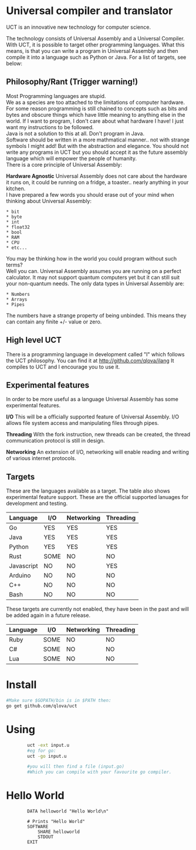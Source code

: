 # Universal compiler and translator

UCT is an innovative new technology for computer science.

The technology consists of Universal Assembly and a Universal Compiler.
With UCT, it is possible to target other programming languages. What this means, is that you can write a program in Universal Assembly and then compile it into a language such as Python or Java. For a list of targets, see below:

## Philosophy/Rant (Trigger warning!)
Most Programming languages are stupid.  
We as a species are too attached to the limitations of computer hardware. For some reason programming is still chained to concepts such as bits and bytes and obscure things which have little meaning to anything else in the world. If I want to program, I don't care about what hardware I have! I just want my instructions to be followed.  
Java is not a solution to this at all. Don't program in Java.  
Software should be written in a more mathmatical manner.. not with strange symbols I might add! But with the abstraction and elegance.
You should not write any programs in UCT but you should accept it as the future assembly language which will empower the people of humanity.  
There is a core principle of Universal Assembly:

**Hardware Agnostic**
Universal Assembly does not care about the hardware it runs on, it could be running on a fridge, a toaster.. nearly anything in your kitchen.  
I have prepared a few words you should erase out of your mind when thinking about Universal Assembly:
	
	* bit
	* byte
	* int
	* float32
	* bool
	* RAM
	* CPU
	* etc...

You may be thinking how in the world you could program without such terms?  
Well you can. Universal Assembly assumes you are running on a perfect calculator.
It may not support quantum computers yet but it can still suit your non-quantum needs.
The only data types in Universal Assembly are:

	* Numbers
	* Arrays
	* Pipes

The numbers have a strange property of being unbinded.
This means they can contain any finite +/- value or zero.


## High level UCT
There is a programming language in development called "I" which follows the UCT philosophy.
You can find it at http://github.com/qlova/ilang
It compiles to UCT and I encourage you to use it.

## Experimental features
In order to be more useful as a language Universal Assembly has some experimental features.

**I/O**
This will be a officially supported feature of Universal Assembly.
I/O allows file system access and manipulating files through pipes.

**Threading**
With the fork instruction, new threads can be created, the thread communication protocol is still in design.

**Networking**
An extension of I/O, networking will enable reading and writing of various internet protocols.


## Targets

These are the languages available as a target.
The table also shows experimental feature support.
These are the official supported lanuages for development and testing.

| Language |  I/O  | Networking | Threading |
|----------|-------|------------|-----------|
|Go		   |  YES  |    YES     |    YES    |
|Java	   |  YES  |    YES     |    YES    |
|Python	   |  YES  |    YES     |    YES    |
|Rust      |  SOME |    NO      |    NO     |
|Javascript|  NO   |    NO      |    YES    |
|Arduino   |  NO   |    NO      |    NO     |
|C++       |  NO   |    NO      |    NO     |
|Bash	   |  NO   |    NO      |    NO     |

These targets are currently not enabled, they have been in the past and will be added again in a future release.

| Language |  I/O  | Networking | Threading |
|----------|-------|------------|-----------|
|Ruby	   |  SOME |     NO     |    NO     |
|C#		   |  SOME |     NO     |    NO     |
|Lua       |  SOME |     NO     |    NO     |

# Install

```bash
#Make sure $GOPATH/bin is in $PATH then:
go get github.com/qlova/uct
```

# Using

```bash
		uct -ext input.u
		#eg for go:
		uct -go input.u

		#you will then find a file (input.go)
		#Which you can compile with your favourite go compiler.
```


# Hello World
```u
		DATA helloworld "Hello World\n"

		# Prints "Hello World"
		SOFTWARE
			SHARE helloworld
			STDOUT
		EXIT
```


